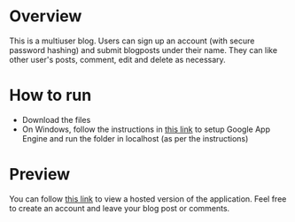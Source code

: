 # Overview
This is a multiuser blog. Users can sign up an account (with secure password hashing) and submit blogposts under their name. They can like other user's posts, comment, edit and delete as necessary.

# How to run
- Download the files
- On Windows, follow the instructions in [this link](https://storage.googleapis.com/supplemental_media/udacityu/48403788/Windows%20Installation%20Guide%20for%20App%20Engine.pdf) to setup Google App Engine and run the folder in localhost (as per the instructions)

# Preview
You can follow [this link](http://basicblog-150411.appspot.com/) to view a hosted version of the application. Feel free to create an account and leave your blog post or comments.